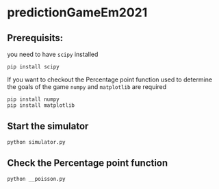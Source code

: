 # predictionGameEm2021

## Prerequisits: 
you need to have `scipy` installed

```
pip install scipy
```

If you want to checkout the Percentage point function used to determine the goals of the game `numpy` and `matplotlib` are required
```
pip install numpy
pip install matplotlib
```

## Start the simulator
`python simulator.py`

## Check the Percentage point function
`python __poisson.py`
